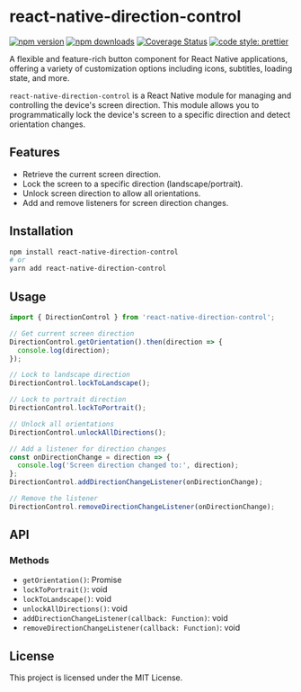 
# react-native-direction-control


[![npm version](https://img.shields.io/npm/v/react-native-direction-control)](https://www.npmjs.com/package/react-native-direction-control)
[![npm downloads](https://img.shields.io/npm/dw/react-native-direction-control)](https://www.npmjs.com/package/react-native-direction-control)
[![Coverage Status](https://coveralls.io/repos/github/calintamas/react-native-direction-control/badge.svg?branch=master)](https://coveralls.io/github/calintamas/react-native-direction-control?branch=main)
[![code style: prettier](https://img.shields.io/badge/code_style-prettier-ff69b4.svg)](https://github.com/prettier/prettier)

A flexible and feature-rich button component for React Native applications, offering a variety of customization options including icons, subtitles, loading state, and more.



`react-native-direction-control` is a React Native module for managing and controlling the device's screen direction. This module allows you to programmatically lock the device's screen to a specific direction and detect orientation changes.

## Features

- Retrieve the current screen direction.
- Lock the screen to a specific direction (landscape/portrait).
- Unlock screen direction to allow all orientations.
- Add and remove listeners for screen direction changes.

## Installation

```bash
npm install react-native-direction-control
# or
yarn add react-native-direction-control
```

## Usage

```javascript
import { DirectionControl } from 'react-native-direction-control';

// Get current screen direction
DirectionControl.getOrientation().then(direction => {
  console.log(direction);
});

// Lock to landscape direction
DirectionControl.lockToLandscape();

// Lock to portrait direction
DirectionControl.lockToPortrait();

// Unlock all orientations
DirectionControl.unlockAllDirections();

// Add a listener for direction changes
const onDirectionChange = direction => {
  console.log('Screen direction changed to:', direction);
};
DirectionControl.addDirectionChangeListener(onDirectionChange);

// Remove the listener
DirectionControl.removeDirectionChangeListener(onDirectionChange);
```

## API

### Methods

- `getOrientation()`: Promise<string>
- `lockToPortrait()`: void
- `lockToLandscape()`: void
- `unlockAllDirections()`: void
- `addDirectionChangeListener(callback: Function)`: void
- `removeDirectionChangeListener(callback: Function)`: void

## License

This project is licensed under the MIT License.
